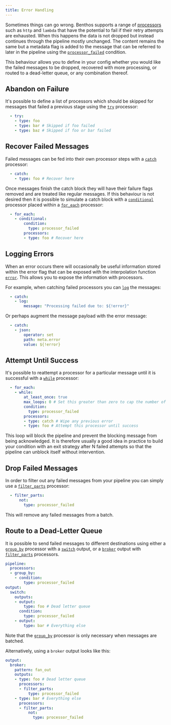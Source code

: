 ```yaml
---
title: Error Handling
---
```


Sometimes things can go wrong. Benthos supports a range of
[processors][processors] such as `http` and `lambda` that have the potential to
fail if their retry attempts are exhausted. When this happens the data is not
dropped but instead continues through the pipeline mostly unchanged. The content
remains the same but a metadata flag is added to the message that can be
referred to later in the pipeline using the
[`processor_failed`][processor_failed] condition.

This behaviour allows you to define in your config whether you would like the
failed messages to be dropped, recovered with more processing, or routed to a
dead-letter queue, or any combination thereof.

## Abandon on Failure

It's possible to define a list of processors which should be skipped for
messages that failed a previous stage using the [`try`][try] processor:

```yaml
  - try:
    - type: foo
    - type: bar # Skipped if foo failed
    - type: baz # Skipped if foo or bar failed
```

## Recover Failed Messages

Failed messages can be fed into their own processor steps with a
[`catch`][catch] processor:

```yaml
  - catch:
    - type: foo # Recover here
```

Once messages finish the catch block they will have their failure flags removed
and are treated like regular messages. If this behaviour is not desired then it
is possible to simulate a catch block with a [`conditional`][conditional]
processor placed within a [`for_each`][for_each] processor:

```yaml
  - for_each:
    - conditional:
        condition:
          type: processor_failed
        processors:
        - type: foo # Recover here
```

## Logging Errors

When an error occurs there will occasionally be useful information stored within
the error flag that can be exposed with the interpolation function
[`error`](interpolation#error). This allows you to expose the information with
processors.

For example, when catching failed processors you can [`log`][log] the messages:

```yaml
  - catch:
    - log:
        message: "Processing failed due to: ${!error}"
```

Or perhaps augment the message payload with the error message:

```yaml
  - catch:
    - json:
        operator: set
        path: meta.error
        value: ${!error}
```

## Attempt Until Success

It's possible to reattempt a processor for a particular message until it is
successful with a [`while`][while] processor:

```yaml
  - for_each:
    - while:
        at_least_once: true
        max_loops: 0 # Set this greater than zero to cap the number of attempts
        condition:
          type: processor_failed
        processors:
        - type: catch # Wipe any previous error
        - type: foo # Attempt this processor until success
```

This loop will block the pipeline and prevent the blocking message from being
acknowledged. It is therefore usually a good idea in practice to build your
condition with an exit strategy after N failed attempts so that the pipeline can
unblock itself without intervention.

## Drop Failed Messages

In order to filter out any failed messages from your pipeline you can simply use
a [`filter_parts`][filter_parts] processor:

```yaml
  - filter_parts:
      not:
        type: processor_failed
```

This will remove any failed messages from a batch.

## Route to a Dead-Letter Queue

It is possible to send failed messages to different destinations using either a
[`group_by`][group_by] processor with a [`switch`][switch] output, or a
[`broker`][broker] output with [`filter_parts`][filter_parts] processors.

```yaml
pipeline:
  processors:
  - group_by:
    - condition:
        type: processor_failed
output:
  switch:
    outputs:
    - output:
        type: foo # Dead letter queue
      condition:
        type: processor_failed
    - output:
        type: bar # Everything else
```

Note that the [`group_by`][group_by] processor is only necessary when messages
are batched.

Alternatively, using a `broker` output looks like this:

```yaml
output:
  broker:
    pattern: fan_out
    outputs:
    - type: foo # Dead letter queue
      processors:
      - filter_parts:
          type: processor_failed
    - type: bar # Everything else
      processors:
      - filter_parts:
          not:
            type: processor_failed
```

[processors]: /docs/components/processors/about
[processor_failed]: /docs/components/conditions/processor_failed
[filter_parts]: /docs/components/processors/filter_parts
[while]: /docs/components/processors/while
[for_each]: /docs/components/processors/for_each
[conditional]: /docs/components/processors/conditional
[catch]: /docs/components/processors/catch
[try]: /docs/components/processors/try
[log]: /docs/components/processors/log
[group_by]: /docs/components/processors/group_by
[switch]: /docs/components/outputs/switch
[broker]: /docs/components/outputs/broker
